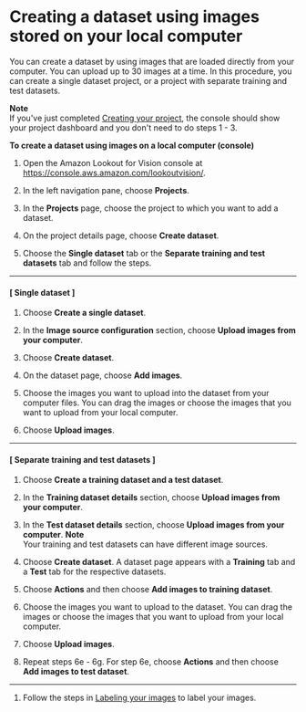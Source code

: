 # Creating a dataset using images stored on your local computer<a name="create-dataset-computer-upload"></a>

You can create a dataset by using images that are loaded directly from your computer\. You can upload up to 30 images at a time\. In this procedure, you can create a single dataset project, or a project with separate training and test datasets\.

**Note**  
If you've just completed [Creating your project](model-create-project.md), the console should show your project dashboard and you don't need to do steps 1 \- 3\.

**To create a dataset using images on a local computer \(console\)**

1. Open the Amazon Lookout for Vision console at [ https://console\.aws\.amazon\.com/lookoutvision/]( https://console.aws.amazon.com/lookoutvision/)\.

1. In the left navigation pane, choose **Projects**\.

1. In the **Projects** page, choose the project to which you want to add a dataset\. 

1. On the project details page, choose **Create dataset**\.

1. Choose the **Single dataset** tab or the **Separate training and test datasets** tab and follow the steps\.

------
#### [ Single dataset ]

   1. Choose **Create a single dataset**\.

   1. In the **Image source configuration** section, choose **Upload images from your computer**\.

   1. Choose **Create dataset**\. 

   1. On the dataset page, choose **Add images**\. 

   1. Choose the images you want to upload into the dataset from your computer files\. You can drag the images or choose the images that you want to upload from your local computer\.

   1. Choose **Upload images**\.

------
#### [ Separate training and test datasets ]

   1. Choose **Create a training dataset and a test dataset**\.

   1. In the **Training dataset details** section, choose **Upload images from your computer**\.

   1. In the **Test dataset details** section, choose **Upload images from your computer**\.
**Note**  
Your training and test datasets can have different image sources\.

   1. Choose **Create dataset**\. A dataset page appears with a **Training** tab and a **Test** tab for the respective datasets\. 

   1. Choose **Actions** and then choose **Add images to training dataset**\.

   1. Choose the images you want to upload to the dataset\. You can drag the images or choose the images that you want to upload from your local computer\.

   1. Choose **Upload images**\.

   1. Repeat steps 6e \- 6g\. For step 6e, choose **Actions** and then choose **Add images to test dataset**\.

------

1. Follow the steps in [Labeling your images](edit-dataset.md#model-label) to label your images\.